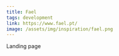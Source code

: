 ```yaml
---
title: Fael
tags: development
link: https://www.fael.pt/
image: /assets/img/inspiration/fael.png
---
```

Landing page